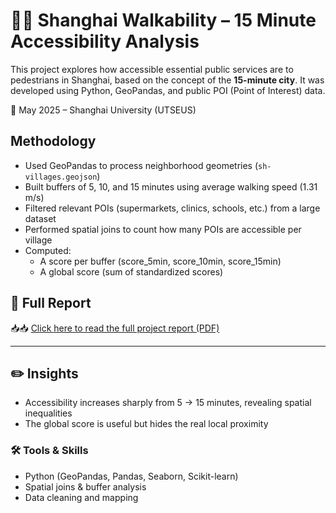 


# 🚶‍♀️ Shanghai Walkability – 15 Minute Accessibility Analysis

This project explores how accessible essential public services are to pedestrians in Shanghai, based on the concept of the **15-minute city**. It was developed using Python, GeoPandas, and public POI (Point of Interest) data.


📅 May 2025 – Shanghai University (UTSEUS)



##  Methodology

- Used GeoPandas to process neighborhood geometries (`sh-villages.geojson`)
- Built buffers of 5, 10, and 15 minutes using average walking speed (1.31 m/s)
- Filtered relevant POIs (supermarkets, clinics, schools, etc.) from a large dataset
- Performed spatial joins to count how many POIs are accessible per village
- Computed:
  - A score per buffer (score_5min, score_10min, score_15min)
  - A global score (sum of standardized scores)




## 📄 Full Report

📥📥 [Click here to read the full project report (PDF)](./notebooks/accessibility-15min-shanghai-ghali.ipynb)


---

## ✏️ Insights

- Accessibility increases sharply from 5 → 15 minutes, revealing spatial inequalities
- The global score is useful but hides the real local proximity




### 🛠 Tools & Skills

- Python (GeoPandas, Pandas, Seaborn, Scikit-learn)
- Spatial joins & buffer analysis
- Data cleaning and mapping

